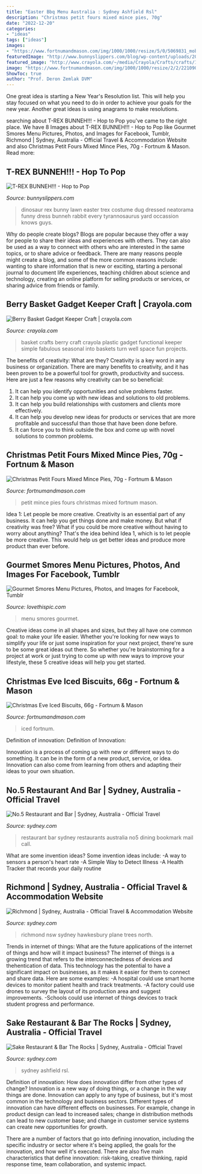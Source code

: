 ```yaml
---
title: "Easter Bbq Menu Australia : Sydney Ashfield Rsl"
description: "Christmas petit fours mixed mince pies, 70g"
date: "2022-12-20"
categories:
- "ideas"
tags: ["ideas"]
images:
- "https://www.fortnumandmason.com/img/1000/1000/resize/5/0/5069831_mob_sq_b.jpg"
featuredImage: "http://www.bunnyslippers.com/blog/wp-content/uploads/2013/02/trex-bunny.jpg"
featured_image: "http://www.crayola.com/~/media/Crayola/Crafts/crafts/1853.jpg?mh=762&amp;mw=645"
image: "https://www.fortnumandmason.com/img/1000/1000/resize/2/2/2210905_mob_sq_a.jpg"
ShowToc: true
author: "Prof. Deron Zemlak DVM"
---
```



One great idea is starting a New Year's Resolution list. This will help you stay focused on what you need to do in order to achieve your goals for the new year. Another great ideas is using anagrams to make resolutions.

	

		
searching about T-REX BUNNEH!!! - Hop to Pop you've came to the right place. We have 8 Images about T-REX BUNNEH!!! - Hop to Pop like Gourmet Smores Menu Pictures, Photos, and Images for Facebook, Tumblr, Richmond | Sydney, Australia - Official Travel &amp; Accommodation Website and also Christmas Petit Fours Mixed Mince Pies, 70g - Fortnum &amp; Mason. Read more:
		
    
## T-REX BUNNEH!!! - Hop To Pop

<img loading=lazy src="http://www.bunnyslippers.com/blog/wp-content/uploads/2013/02/trex-bunny.jpg" onerror="this.onerror=null;this.src='https://tse3.mm.bing.net/th?id=OIP.QzLsH898TxtxbAiZGDdcBAHaJ6&amp;pid=15.1';" alt="T-REX BUNNEH!!! - Hop to Pop">

_Source: bunnyslippers.com_

>dinosaur rex bunny lawn easter trex costume dug dressed neatorama funny dress bunneh rabbit every tyrannosaurus yard occassion knows guys. 

	

Why do people create blogs?
Blogs are popular because they offer a way for people to share their ideas and experiences with others. They can also be used as a way to connect with others who are interested in the same topics, or to share advice or feedback. There are many reasons people might create a blog, and some of the more common reasons include: wanting to share information that is new or exciting, starting a personal journal to document life experiences, teaching children about science and technology, creating an online platform for selling products or services, or sharing advice from friends or family.

    
## Berry Basket Gadget Keeper Craft | Crayola.com

<img loading=lazy src="http://www.crayola.com/~/media/Crayola/Crafts/crafts/1853.jpg?mh=762&amp;mw=645" onerror="this.onerror=null;this.src='https://tse2.mm.bing.net/th?id=OIP.26IYmkg9u79v3EBSMA6kdgHaGd&amp;pid=15.1';" alt="Berry Basket Gadget Keeper Craft | crayola.com">

_Source: crayola.com_

>basket crafts berry craft crayola plastic gadget functional keeper simple fabulous seasonal into baskets turn well space fun projects. 

	

The benefits of creativity: What are they?
Creativity is a key word in any business or organization. There are many benefits to creativity, and it has been proven to be a powerful tool for growth, productivity and success. Here are just a few reasons why creativity can be so beneficial: 
1. It can help you identify opportunities and solve problems faster.
2. It can help you come up with new ideas and solutions to old problems.
3. It can help you build relationships with customers and clients more effectively. 
4. It can help you develop new ideas for products or services that are more profitable and successful than those that have been done before. 
5. It can force you to think outside the box and come up with novel solutions to common problems.

    
## Christmas Petit Fours Mixed Mince Pies, 70g - Fortnum &amp; Mason

<img loading=lazy src="https://www.fortnumandmason.com/img/1000/1000/resize/2/2/2210905_mob_sq_a.jpg" onerror="this.onerror=null;this.src='https://tse2.mm.bing.net/th?id=OIP.vMaFgZ3nNSiXikwDSzKTWgHaHa&amp;pid=15.1';" alt="Christmas Petit Fours Mixed Mince Pies, 70g - Fortnum &amp; Mason">

_Source: fortnumandmason.com_

>petit mince pies fours christmas mixed fortnum mason. 

	

Idea 1: Let people be more creative.
Creativity is an essential part of any business. It can help you get things done and make money. But what if creativity was free? What if you could be more creative without having to worry about anything? That's the idea behind Idea 1, which is to let people be more creative. This would help us get better ideas and produce more product than ever before.

    
## Gourmet Smores Menu Pictures, Photos, And Images For Facebook, Tumblr

<img loading=lazy src="http://www.lovethispic.com/uploaded_images/140367-Gourmet-Smores-Menu.jpg" onerror="this.onerror=null;this.src='https://tse1.mm.bing.net/th?id=OIP.-r40Epj_j2-6hziWQ3aS9AHaLL&amp;pid=15.1';" alt="Gourmet Smores Menu Pictures, Photos, and Images for Facebook, Tumblr">

_Source: lovethispic.com_

>menu smores gourmet. 

	

Creative ideas come in all shapes and sizes, but they all have one common goal: to make your life easier. Whether you're looking for new ways to simplify your life or just some inspiration for your next project, there're sure to be some great ideas out there. So whether you're brainstorming for a project at work or just trying to come up with new ways to improve your lifestyle, these 5 creative ideas will help you get started.

    
## Christmas Eve Iced Biscuits, 66g - Fortnum &amp; Mason

<img loading=lazy src="https://www.fortnumandmason.com/img/1000/1000/resize/5/0/5069831_mob_sq_b.jpg" onerror="this.onerror=null;this.src='https://tse2.mm.bing.net/th?id=OIP.PUoqG2JyqSWHdUAio8pO-wHaHa&amp;pid=15.1';" alt="Christmas Eve Iced Biscuits, 66g - Fortnum &amp; Mason">

_Source: fortnumandmason.com_

>iced fortnum. 

	

Definition of innovation:
Definition of Innovation: 

Innovation is a process of coming up with new or different ways to do something. It can be in the form of a new product, service, or idea. Innovation can also come from learning from others and adapting their ideas to your own situation.

    
## No.5 Restaurant And Bar | Sydney, Australia - Official Travel

<img loading=lazy src="https://assets.atdw-online.com.au/images/c54b405f5e274adfe91f5f2ebbbc23e9.jpeg?rect=256" onerror="this.onerror=null;this.src='https://tse3.mm.bing.net/th?id=OIP.AAjH88qMn7WBwP1wCbI6WgHaFC&amp;pid=15.1';" alt="No.5 Restaurant and Bar | Sydney, Australia - Official Travel">

_Source: sydney.com_

>restaurant bar sydney restaurants australia no5 dining bookmark mail call. 

	

What are some invention ideas?
Some invention ideas include:
-A way to sensors a person's heart rate 
-A Simple Way to Detect Illness 
-A Health Tracker that records your daily routine

    
## Richmond | Sydney, Australia - Official Travel &amp; Accommodation Website

<img loading=lazy src="https://assets.atdw-online.com.au/images/Original__9993635_2756_Clarence_Plane_Trees_May_2013_001_c84w4xw.jpg?rect=0" onerror="this.onerror=null;this.src='https://tse3.mm.bing.net/th?id=OIP.31Ur9V66iVcGf6qmrf89jgHaFj&amp;pid=15.1';" alt="Richmond | Sydney, Australia - Official Travel &amp; Accommodation Website">

_Source: sydney.com_

>richmond nsw sydney hawkesbury plane trees north. 

	

Trends in internet of things: What are the future applications of the internet of things and how will it impact business?
The internet of things is a growing trend that refers to the interconnectedness of devices and thehentication of data. This technology has the potential to have a significant impact on businesses, as it makes it easier for them to connect and share data. Here are some examples: 
-A hospital could use smart home devices to monitor patient health and track treatments. 
-A factory could use drones to survey the layout of its production area and suggest improvements. 
-Schools could use internet of things devices to track student progress and performance.

    
## Sake Restaurant &amp; Bar The Rocks | Sydney, Australia - Official Travel

<img loading=lazy src="https://assets.atdw-online.com.au/images/348fc9b3b9b6c82647a0ca8575cfe2c8.jpeg?rect=3" onerror="this.onerror=null;this.src='https://tse2.mm.bing.net/th?id=OIP.A9GS3sfHcAKIaZRpOCwKBQHaFj&amp;pid=15.1';" alt="Sake Restaurant &amp; Bar The Rocks | Sydney, Australia - Official Travel">

_Source: sydney.com_

>sydney ashfield rsl. 

	

Definition of innovation: How does innovation differ from other types of change?
Innovation is a new way of doing things, or a change in the way things are done. Innovation can apply to any type of business, but it's most common in the technology and business sectors.
Different types of innovation can have different effects on businesses. For example, change in product design can lead to increased sales; change in distribution methods can lead to new customer base; and change in customer service systems can create new opportunities for growth.

There are a number of factors that go into defining innovation, including the specific industry or sector where it's being applied, the goals for the innovation, and how well it's executed. There are also five main characteristics that define innovation: risk-taking, creative thinking, rapid response time, team collaboration, and systemic impact.

